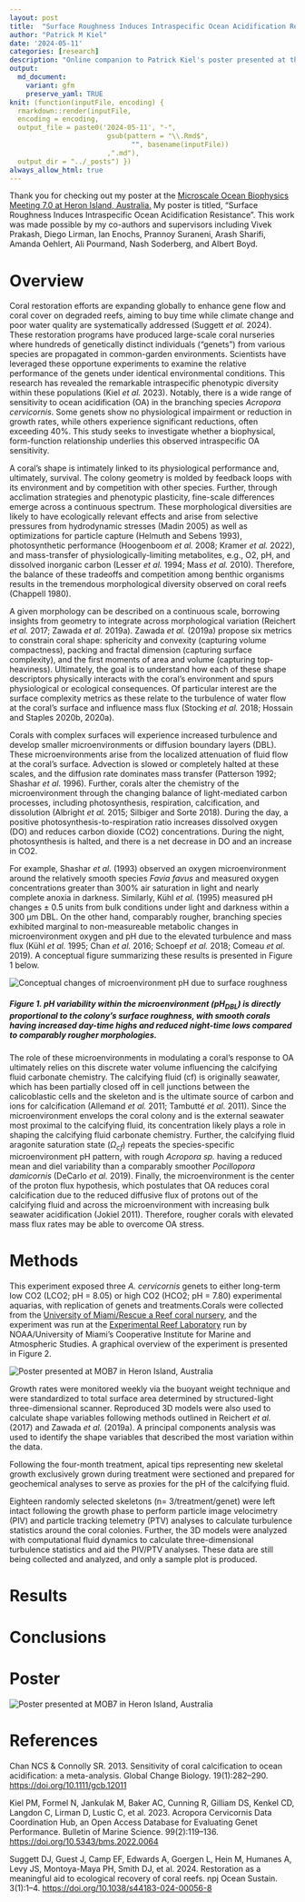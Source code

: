 ```yaml
---
layout: post
title:  "Surface Roughness Induces Intraspecific Ocean Acidification Resistance"
author: "Patrick M Kiel"
date: '2024-05-11'
categories: [research]
description: "Online companion to Patrick Kiel's poster presented at the Microscale Ocean Biophysics Conference 7.0 on Heron Island, Australia."
output:
  md_document:
    variant: gfm
    preserve_yaml: TRUE
knit: (function(inputFile, encoding) {
  rmarkdown::render(inputFile, 
  encoding = encoding, 
  output_file = paste0('2024-05-11', "-",
                        gsub(pattern = "\\.Rmd$",
                              "", basename(inputFile))
                        ,".md"), 
  output_dir = "../_posts") })
always_allow_html: true
---
```


<style type="text/css">
img {
margin: 0 auto;
}
&#10;table {
    width: 90%;
    border: 0px solid #fff;
    border-collapse: collapse;
    overflow-x: auto;
    margin: 0 auto;
    display: block;
}
</style>
<!-- Place all chunks, text, etc here as you would a normal RMarkdown document -->

Thank you for checking out my poster at the
<a href="https://www.microscalemeeting.org/about-the-meeting.html" target="_blank">Microscale
Ocean Biophysics Meeting 7.0 at Heron Island, Australia.</a> My poster
is titled, “Surface Roughness Induces Intraspecific Ocean Acidification
Resistance”. This work was made possible by my co-authors and
supervisors including Vivek Prakash, Diego Lirman, Ian Enochs, Prannoy
Suraneni, Arash Sharifi, Amanda Oehlert, Ali Pourmand, Nash Soderberg,
and Albert Boyd.

# Overview

Coral restoration efforts are expanding globally to enhance gene flow
and coral cover on degraded reefs, aiming to buy time while climate
change and poor water quality are systematically addressed (Suggett *et
al.* 2024). These restoration programs have produced large-scale coral
nurseries where hundreds of genetically distinct individuals (“genets”)
from various species are propagated in common-garden environments.
Scientists have leveraged these opportune experiments to examine the
relative performance of the genets under identical environmental
conditions. This research has revealed the remarkable intraspecific
phenotypic diversity within these populations (Kiel *et al.* 2023).
Notably, there is a wide range of sensitivity to ocean acidification
(OA) in the branching species *Acropora cervicornis*. Some genets show
no physiological impairment or reduction in growth rates, while others
experience significant reductions, often exceeding 40%. This study seeks
to investigate whether a biophysical, form-function relationship
underlies this observed intraspecific OA sensitivity.

A coral’s shape is intimately linked to its physiological performance
and, ultimately, survival. The colony geometry is molded by feedback
loops with its environment and by competition with other species.
Further, through acclimation strategies and phenotypic plasticity,
fine-scale differences emerge across a continuous spectrum. These
morphological diversities are likely to have ecologically relevant
effects and arise from selective pressures from hydrodynamic stresses
(Madin 2005) as well as optimizations for particle capture (Helmuth and
Sebens 1993), photosynthetic performance (Hoogenboom *et al.* 2008;
Kramer *et al.* 2022), and mass-transfer of physiologically-limiting
metabolites, e.g., O2, pH, and dissolved inorganic carbon (Lesser *et
al.* 1994; Mass *et al.* 2010). Therefore, the balance of these
tradeoffs and competition among benthic organisms results in the
tremendous morphological diversity observed on coral reefs (Chappell
1980).

A given morphology can be described on a continuous scale, borrowing
insights from geometry to integrate across morphological variation
(Reichert *et al.* 2017; Zawada *et al.* 2019a). Zawada *et al.* (2019a)
propose six metrics to constrain coral shape: sphericity and convexity
(capturing volume compactness), packing and fractal dimension (capturing
surface complexity), and the first moments of area and volume (capturing
top-heaviness). Ultimately, the goal is to understand how each of these
shape descriptors physically interacts with the coral’s environment and
spurs physiological or ecological consequences. Of particular interest
are the surface complexity metrics as these relate to the turbulence of
water flow at the coral’s surface and influence mass flux (Stocking *et
al.* 2018; Hossain and Staples 2020b, 2020a).

Corals with complex surfaces will experience increased turbulence and
develop smaller microenvironments or diffusion boundary layers (DBL).
These microenvironments arise from the localized attenuation of fluid
flow at the coral’s surface. Advection is slowed or completely halted at
these scales, and the diffusion rate dominates mass transfer (Patterson
1992; Shashar *et al.* 1996). Further, corals alter the chemistry of the
microenvironment through the changing balance of light-mediated carbon
processes, including photosynthesis, respiration, calcification, and
dissolution (Albright *et al.* 2015; Silbiger and Sorte 2018). During
the day, a positive photosynthesis-to-respiration ratio increases
dissolved oxygen (DO) and reduces carbon dioxide (CO2) concentrations.
During the night, photosynthesis is halted, and there is a net decrease
in DO and an increase in CO2.

For example, Shashar *et al.* (1993) observed an oxygen microenvironment
around the relatively smooth species *Favia favus* and measured oxygen
concentrations greater than 300% air saturation in light and nearly
complete anoxia in darkness. Similarly, Kühl *et al.* (1995) measured pH
changes ± 0.5 units from bulk conditions under light and darkness within
a 300 μm DBL. On the other hand, comparably rougher, branching species
exhibited marginal to non-measureable metabolic changes in
microenvironment oxygen and pH due to the elevated turbulence and mass
flux (Kühl *et al.* 1995; Chan *et al.* 2016; Schoepf *et al.* 2018;
Comeau *et al.* 2019). A conceptual figure summarizing these results is
presented in Figure 1 below.

<img src="/notebook/images/MOB7Conference/conceptualPlot.png" alt="Conceptual changes of microenvironment pH due to surface roughness"/>

<h5>
Figure 1. pH variability within the microenvironment (pH<sub>DBL</sub>)
is directly proportional to the colony’s surface roughness, with smooth
corals having increased day-time highs and reduced night-time lows
compared to comparably rougher morphologies.
</h5>

The role of these microenvironments in modulating a coral’s response to
OA ultimately relies on this discrete water volume influencing the
calcifying fluid carbonate chemistry. The calcifying fluid (cf) is
originally seawater, which has been partially closed off in cell
junctions between the calicoblastic cells and the skeleton and is the
ultimate source of carbon and ions for calcification (Allemand *et al.*
2011; Tambutté *et al.* 2011). Since the microenvironment envelops the
coral colony and is the external seawater most proximal to the
calcifying fluid, its concentration likely plays a role in shaping the
calcifying fluid carbonate chemistry. Further, the calcifying fluid
aragonite saturation state ($\Omega_{cf}$) repeats the species-specific
microenvironment pH pattern, with rough *Acropora sp.* having a reduced
mean and diel variability than a comparably smoother *Pocillopora
damicornis* (DeCarlo *et al.* 2019). Finally, the microenvironment is
the center of the proton flux hypothesis, which postulates that OA
reduces coral calcification due to the reduced diffusive flux of protons
out of the calcifying fluid and across the microenvironment with
increasing bulk seawater acidification (Jokiel 2011). Therefore, rougher
corals with elevated mass flux rates may be able to overcome OA stress.

# Methods

This experiment exposed three *A. cervicornis* genets to either
long-term low CO2 (LCO2; pH = 8.05) or high CO2 (HCO2; pH = 7.80)
experimental aquarias, with replication of genets and treatments.Corals
were collected from the [University of Miami/Rescue a Reef coral
nursery](https://rescueareef.earth.miami.edu/), and the experiment was
run at the [Experimental Reef
Laboratory](https://www.aoml.noaa.gov/experimental-reef-lab/) run by
NOAA/University of Miami’s Cooperative Institute for Marine and
Atmospheric Studies. A graphical overview of the experiment is presented
in Figure 2.

<img src="/notebook/images/MOB7Conference/experimentalConditions.png" alt="Poster presented at MOB7 in Heron Island, Australia"/>

Growth rates were monitored weekly via the buoyant weight technique and
were standardized to total surface area determined by structured-light
three-dimensional scanner. Reproduced 3D models were also used to
calculate shape variables following methods outlined in Reichert *et
al.* (2017) and Zawada *et al.* (2019a). A principal components analysis
was used to identify the shape variables that described the most
variation within the data.

Following the four-month treatment, apical tips representing new
skeletal growth exclusively grown during treatment were sectioned and
prepared for geochemical analyses to serve as proxies for the pH of the
calcifying fluid.

Eighteen randomly selected skeletons (n= 3/treatment/genet) were left
intact following the growth phase to perform particle image velocimetry
(PIV) and particle tracking telemetry (PTV) analyses to calculate
turbulence statistics around the coral colonies. Further, the 3D models
were analyzed with computational fluid dynamics to calculate
three-dimensional turbulence statistics and aid the PIV/PTV analyses.
These data are still being collected and analyzed, and only a sample
plot is produced.

# Results

# Conclusions

# Poster

<img src="/notebook/images/MOB7Conference/KielMOB7poster_final.png" alt="Poster presented at MOB7 in Heron Island, Australia"/>

# References

Chan NCS & Connolly SR. 2013. Sensitivity of coral calcification to
ocean acidification: a meta-analysis. Global Change Biology.
19(1):282–290. <https://doi.org/10.1111/gcb.12011>

Kiel PM, Formel N, Jankulak M, Baker AC, Cunning R, Gilliam DS, Kenkel
CD, Langdon C, Lirman D, Lustic C, et al. 2023. Acropora Cervicornis
Data Coordination Hub, an Open Access Database for Evaluating Genet
Performance. Bulletin of Marine Science. 99(2):119–136.
<https://doi.org/10.5343/bms.2022.0064>

Suggett DJ, Guest J, Camp EF, Edwards A, Goergen L, Hein M, Humanes A,
Levy JS, Montoya-Maya PH, Smith DJ, et al. 2024. Restoration as a
meaningful aid to ecological recovery of coral reefs. npj Ocean Sustain.
3(1):1–4. <https://doi.org/10.1038/s44183-024-00056-8>
